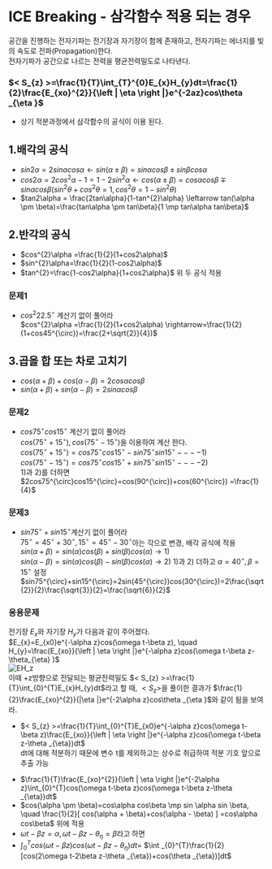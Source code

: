 # ICE Breaking - 삼각함수 적용 되는 경우
공간을 진행하는 전자기파는 전기장과 자기장이 함께 존재하고, 전자기파는 에너지를 빛의 속도로 전파(Propagation)한다.  
전자기파가 공간으로 나르는 전력을 평균전력밀도로 나타낸다.

### $< S_{z} >=\frac{1}{T}\int_{T}^{0}E_{x}H_{y}dt=\frac{1}{2}\frac{E_{xo}^{2}}{\left | \eta  \right |}e^{-2az}cos\theta _{\eta }$
+ 상기 적분과정에서 삼각함수의 공식이 이용 된다.

## 1.배각의 공식
 + $sin2\alpha = 2sin\alpha cos\alpha \leftarrow sin(\alpha \pm \beta)=sin\alpha cos\beta \pm sin\beta cos\alpha$
 + $cos2\alpha =2cos^{2}\alpha -1 =1-2sin^{2}\alpha \leftarrow cos(\alpha \pm \beta)=cos\alpha cos\beta \mp sin\alpha cos\beta ( sin^{2}\theta + cos^{2}\theta=1, cos^{2}\theta=1- sin^{2}\theta)$
 + $tan2\alpha = \frac{2tan\alpha}{1-tan^{2}\alpha} \leftarrow tan(\alpha \pm \beta)=\frac{tan\alpha \pm tan\beta}{1 \mp tan\alpha tan\beta}$

## 2.반각의 공식
 + $cos^{2}\alpha =\frac{1}{2}(1+cos2\alpha)$
 + $sin^{2}\alpha=\frac{1}{2}(1-cos2\alpha)$
 + $tan^{2}=\frac{1-cos2\alpha}{1+cos2\alpha}$ 위 두 공식 적용
### 문제1
 + $cos^{2}22.5^{\circ}$ 계산기 없이 풀어라  
   $cos^{2}\alpha =\frac{1}{2}(1+cos2\alpha) \rightarrow=\frac{1}{2}(1+cos45^{\circ})=\frac{2+\sqrt{2}}{4})$

## 3.곱을 합 또는 차로 고치기
 + $cos(\alpha+\beta)+cos(\alpha-\beta)=2cos\alpha cos\beta$
 + $sin(\alpha+\beta)+sin(\alpha-\beta)=2sin\alpha cos \beta$
### 문제2
 + $cos75^{\circ}cos15^{\circ}$ 계산기 없이 풀어라  
   $cos(75^{\circ} +15^{\circ}),cos(75^{\circ} -15^{\circ})$을 이용하여 계산 한다.  
   $cos(75^{\circ} +15^{\circ})=cos75^{\circ}cos15^{\circ} -sin75^{\circ}sin15^{\circ} ----1)$  
   $cos(75^{\circ} -15^{\circ})=cos75^{\circ}cos15^{\circ} +sin75^{\circ}sin15^{\circ} ----2)$  
   1)과 2)를 더하면 $2cos75^{\circ}cos15^{\circ}=cos(90^{\circ})+cos(60^{\circ}) =\frac{1}{4}$
### 문제3
  + $sin75^{\circ}+sin15^{\circ}$계산기 없이 풀어라  
    $75^{\circ}=45^{\circ}+30^{\circ},15^{\circ}=45^{\circ}-30^{\circ}$아는 각으로 변경, 배각 공식에 적용  
    $sin(\alpha+\beta)=sin(\alpha)cos(\beta)+sin(\beta)cos(\alpha)\rightarrow 1)$  
    $sin(\alpha-\beta)=sin(\alpha)cos(\beta)-sin(\beta)cos(\alpha)\rightarrow 2)$
    1)과 2) 더하고 $\alpha=40^{\circ},\beta=15^{\circ}$ 설정  
    $sin75^{\circ}+sin15^{\circ}=2sin(45^{\circ})cos(30^{\circ})=2\frac{\sqrt{2}}{2}\frac{\sqrt{3}}{2}=\frac{\sqrt{6}}{2}$
### 응용문제  
전기장 $E_{x}$와 자기장 $H_{y}$가 다음과 같이 주어졌다.  
$E_{x}=E_{x0}e^{-\alpha z}cos(\omega t-\beta z), \quad H_{y}=\frac{E_{xo}}{\left | \eta  \right |}e^{-\alpha z}cos(\omega t-\beta z-\theta_{\eta} )$  
![EH_z](https://github.com/DooHub/Electromagnetic_Math/assets/99073912/211e79e6-6d93-421f-bf99-019a4271f51c)  
이때 +z방향으로 전달되는 평균전력밀도 $< S_{z} >=\frac{1}{T}\int_{0}^{T}E_{x}H_{y}dt$라고 할 때, $< S_{z} >$을 풀이한 결과가 $\frac{1}{2}\frac{E_{xo}^{2}}{|\eta |}e^{-2\alpha z}cos\theta _{\eta }$와 같이 됨을 보여라.  
+ $< S_{z} >=\frac{1}{T}\int_{0}^{T}E_{x0}e^{-\alpha z}cos(\omega t-\beta z)\frac{E_{xo}}{\left | \eta  \right |}e^{-\alpha z}cos(\omega t-\beta z-\theta _{\eta})dt$  
  dt에 대해 적분하기 때문에 변수 t를 제외하고는 상수로 취급하여 적분 기호 앞으로 추출 가능  
- $\frac{1}{T}\frac{E_{xo}^{2}}{\left | \eta  \right |}e^{-2\alpha z}\int_{0}^{T}cos(\omega t-\beta z)cos(\omega t-\beta z-\theta _{\eta})dt$  
- $cos(\alpha \pm \beta)=cos\alpha cos\beta \mp sin \alpha sin \beta, \quad \frac{1}{2}[ cos(\alpha + \beta)+cos(\alpha - \beta) ] =cos\alpha cos\beta$  위에 적용
- $\omega t-\beta z = \alpha, \omega t-\beta z-\theta _{\eta}=\beta$라고 하면
- $\int_{0}^{T}cos(\omega t-\beta z)cos(\omega t-\beta z-\theta _{\eta})dt=$ $\int _{0}^{T}\frac{1}{2}[cos(2\omega t-2\beta z-\theta _{\eta})+cos(\theta _{\eta})]dt$




    
   

